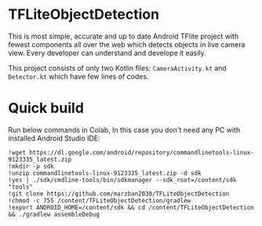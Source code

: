 # TFLiteObjectDetection
This is most simple, accurate and up to date Android TFlite project with fewest components all over the web which detects objects in live camera view. Every developer can understand and develope it easily.

This project consists of only two Kotlin files: `CameraActivity.kt` and `Detector.kt` which have few lines of codes.

# Quick build 
Run below commands in Colab, In this case you don't need any PC with installed Android Studio IDE:
```
!wget https://dl.google.com/android/repository/commandlinetools-linux-9123335_latest.zip
!mkdir -p sdk
!unzip commandlinetools-linux-9123335_latest.zip -d sdk
!yes | ./sdk/cmdline-tools/bin/sdkmanager --sdk_root=/content/sdk "tools"
!git clone https://github.com/marzban2030/TFLiteObjectDetection
!chmod -c 755 /content/TFLiteObjectDetection/gradlew
!export ANDROID_HOME=/content/sdk && cd /content/TFLiteObjectDetection && ./gradlew assembleDebug
```
